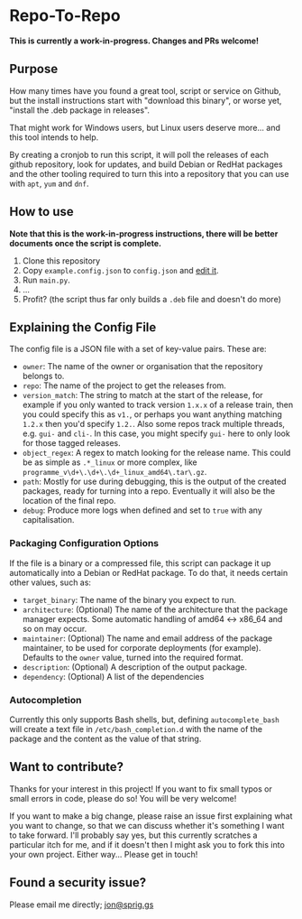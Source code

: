 # Repo-To-Repo

__This is currently a work-in-progress. Changes and PRs welcome!__

## Purpose

How many times have you found a great tool, script or service on Github, but
the install instructions start with "download this binary", or worse yet,
"install the .deb package in releases".

That might work for Windows users, but Linux users deserve more... and this
tool intends to help.

By creating a cronjob to run this script, it will poll the releases of each
github repository, look for updates, and build Debian or RedHat packages and
the other tooling required to turn this into a repository that you can use
with `apt`, `yum` and `dnf`.

## How to use

__Note that this is the work-in-progress instructions, there will be better
documents once the script is complete.__

1. Clone this repository
2. Copy `example.config.json` to `config.json` and [edit
it](#explaining-the-config-file).
3. Run `main.py`.
4. ...
5. Profit? (the script thus far only builds a `.deb` file and doesn't do more)

## Explaining the Config File

The config file is a JSON file with a set of key-value pairs. These are:

* `owner`: The name of the owner or organisation that the repository belongs
to.
* `repo`: The name of the project to get the releases from.
* `version_match`: The string to match at the start of the release, for example
if you only wanted to track version `1.x.x` of a release train, then you could
specify this as `v1.`, or perhaps you want anything matching `1.2.x` then you'd
specify `1.2.`. Also some repos track multiple threads, e.g. `gui-` and `cli-`.
In this case, you might specify `gui-` here to only look for those tagged
releases.
* `object_regex`: A regex to match looking for the release name. This could be
as simple as `.*_linux` or more complex, like
`programme_v\d+\.\d+\.\d+_linux_amd64\.tar\.gz`.
* `path`: Mostly for use during debugging, this is the output of the created
packages, ready for turning into a repo. Eventually it will also be the
location of the final repo.
* `debug`: Produce more logs when defined and set to `true` with any
capitalisation.

### Packaging Configuration Options

If the file is a binary or a compressed file, this script can package it up
automatically into a Debian or RedHat package. To do that, it needs certain
other values, such as:

* `target_binary`: The name of the binary you expect to run.
* `architecture`: (Optional) The name of the architecture that the package
manager expects. Some automatic handling of amd64 <-> x86_64 and so on may
occur.
* `maintainer`: (Optional) The name and email address of the package 
maintainer, to be used for corporate deployments (for example). Defaults to the
`owner` value, turned into the required format.
* `description`: (Optional) A description of the output package.
* `dependency`: (Optional) A list of the dependencies

### Autocompletion

Currently this only supports Bash shells, but, defining `autocomplete_bash`
will create a text file in `/etc/bash_completion.d` with the name of the
package and the content as the value of that string.

## Want to contribute?

Thanks for your interest in this project! If you want to fix small typos or
small errors in code, please do so! You will be very welcome!

If you want to make a big change, please raise an issue first explaining what
you want to change, so that we can discuss whether it's something I want to
take forward. I'll probably say yes, but this currently scratches a particular
itch for me, and if it doesn't then I might ask you to fork this into your own
project. Either way... Please get in touch!

## Found a security issue?

Please email me directly; [jon@sprig.gs](mailto:jon@sprig.gs)
